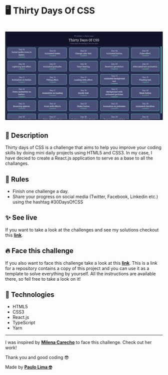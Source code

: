# 🖥️ Thirty Days Of CSS

<h1 align="center">
  <img src=".github/app-logo.png" />
</h1>

## 🔎️ Description

Thirty days of CSS is a challenge that aims to help you improve your coding skills by doing mini daily projects using HTML5 and CSS3. In my case, I have decied to create a React.js application to serve as a base to all the challanges.

## 👀️ Rules

- Finish one challenge a day.
- Share your progress on social media (Twitter, Facebook, Linkedin etc.) using the hashtag #30DaysOfCSS

## ✨️ See live

If you want to take a look at the challenges and see my solutions checkout this **<a href="https://paulophlp.github.io/portfolio/">link</a>**.

## 🔥️ Face this challenge

If you also want to face this challenge take a look at this **<a href="https://github.com/PauloPHLP/React.js-ThirtyDaysOfCSSTemplate">link</a>**. This is a link for a repository contains a copy of this project and you can use it as a template to solve everything by yourself. All the instructions are available there, so fell free to take a look on it!

## 🚀️ Technologies

- HTML5
- CSS3
- React.js
- TypeScript
- Yarn

---

I was inspired by **<a href="https://github.com/MilenaCarecho/30diasDeCSS" target="__blank">Milena Carecho</a>** to face this challenge. Check out her work!

Thank you and good coding 😎️

Made by **<a href="https://paulophlp.github.io/portfolio/" target="__blank">Paulo Lima 🤓️</a>**
